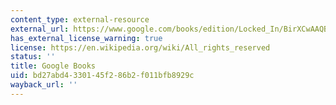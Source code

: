 ```yaml
---
content_type: external-resource
external_url: https://www.google.com/books/edition/Locked_In/BirXCwAAQBAJ?hl=en&gbpv=1
has_external_license_warning: true
license: https://en.wikipedia.org/wiki/All_rights_reserved
status: ''
title: Google Books
uid: bd27abd4-3301-45f2-86b2-f011bfb8929c
wayback_url: ''
---
```

